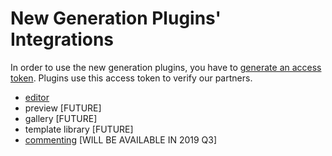 # New Generation Plugins' Integrations

In order to use the new generation plugins, you have to [generate an access token](./generate-access-token). Plugins use this access token to verify our partners.



- [editor](./editor)
- preview [FUTURE]
- gallery [FUTURE]
- template library [FUTURE]
- [commenting](./commenting) [WILL BE AVAILABLE IN 2019 Q3]

